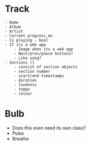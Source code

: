 # Track
    - Name
    - Album
    - Artist
    - Current progress_ms 
    - Is playing - bool
    - If its a web app
        - Image when its a web app
        - Next/prev/pause buttons?
        - Like song?
    - Sections []
        - consist of section objects
        - section number
        - start/end timestamps
        - duration
        - loudness
        - tempo
        - colour

# Bulb
- Does this even need its own class?
- Pulse
- Breathe
